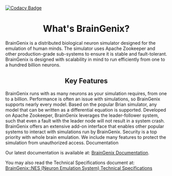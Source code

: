 [![Codacy Badge](https://app.codacy.com/project/badge/Grade/781220bd22f84db692ccdcd631ed2133)](https://www.codacy.com/gh/carboncopies/BrainGenix-ProjectPage/dashboard?utm_source=github.com&amp;utm_medium=referral&amp;utm_content=carboncopies/BrainGenix-ProjectPage&amp;utm_campaign=Badge_Grade)

<h1 align="center">What's BrainGenix?</h1>
BrainGenix is a distributed biological neuron simulator designed for the emulation of human minds. The simulator uses Apache Zookeeper and other production-grade sub-systems to ensure it is stable and fault-tolerant. BrainGenix is designed with scalability in mind to run efficiently from one to a hundred billion neurons.

<h2 align=center>Key Features</h2>
BrainGenix runs with as many neurons as your simulation requires, from one to a billion.
Performance is often an issue with simulations, so BrainGenix supports nearly every model. Based on the popular Brian simulator, any model that can be written as a differential equation is supported.
Developed on Apache Zookeeper, BrainGenix leverages the leader-follower system, such that even a fault with the leader node will not result in a system crash.
BrainGenix offers an extensive add-on interface that enables other popular systems to interact with simulations run by BrainGenix.
Security is a top priority with whole brain emulation. We include many features to protect the simulation from unauthorized access.
Documentation

Our latest documentation is available at: [BrainGenix Documentation](https://docs.google.com/document/d/1R2Zk7qGkwjAa3g9k2tVrDdsyme5nByGAks-30Ec13M8/edit).

You may also read the Technical Specifications document at: [BrainGenix::NES (Neuron Emulation System) Technical Specifications](https://docs.google.com/document/d/1tVIB7KQcSRKNU_df8oPVR3wyBHagjv2xvqaMy-oDg18/edit#)
